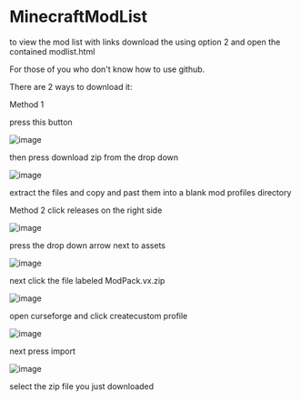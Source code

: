 # MinecraftModList

to view the mod list with links download the using option 2 and open the contained modlist.html


For those of you who don't know how to use github.

There are 2 ways to download it:

Method 1

press this button

![image](https://user-images.githubusercontent.com/56004842/190290306-6850815a-746b-4821-8221-ded5c7484dc3.png)

then press download zip from the drop down

![image](https://user-images.githubusercontent.com/56004842/190290391-01679456-7604-4062-8907-a62d4ce12c63.png)

extract the files and copy and past them into a blank mod profiles directory

Method 2
click
releases on the right side

![image](https://user-images.githubusercontent.com/56004842/190290627-21f60279-dc71-4525-9e74-befeed44b299.png)

press the drop down arrow next to assets

![image](https://user-images.githubusercontent.com/56004842/190290671-76d920f6-5692-495c-89cd-7befe411f3e4.png)

next click the file labeled ModPack.vx.zip

![image](https://user-images.githubusercontent.com/56004842/190290737-9fc4c1d2-dc7d-4397-b69b-b51663233755.png)

open curseforge and click createcustom profile

![image](https://user-images.githubusercontent.com/56004842/190291086-bbd9d538-5c36-4661-bea1-e702aaffb5a9.png)

next press import

![image](https://user-images.githubusercontent.com/56004842/190291121-9f57c7a4-133d-405a-9ada-56226e1886e7.png)

select the zip file you just downloaded
